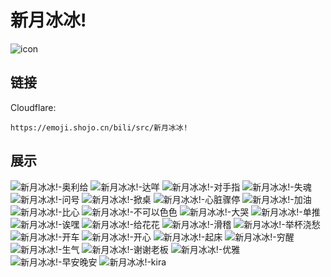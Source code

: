 # 新月冰冰!
![icon](https://emoji.shojo.cn/bili/src/新月冰冰!/icon.png)
## 链接
Cloudflare:
```
https://emoji.shojo.cn/bili/src/新月冰冰!
```
## 展示
![新月冰冰!-奥利给](https://emoji.shojo.cn/bili/src/新月冰冰!/新月冰冰!-奥利给.png)
![新月冰冰!-达咩](https://emoji.shojo.cn/bili/src/新月冰冰!/新月冰冰!-达咩.png)
![新月冰冰!-对手指](https://emoji.shojo.cn/bili/src/新月冰冰!/新月冰冰!-对手指.png)
![新月冰冰!-失魂](https://emoji.shojo.cn/bili/src/新月冰冰!/新月冰冰!-失魂.png)
![新月冰冰!-问号](https://emoji.shojo.cn/bili/src/新月冰冰!/新月冰冰!-问号.png)
![新月冰冰!-掀桌](https://emoji.shojo.cn/bili/src/新月冰冰!/新月冰冰!-掀桌.png)
![新月冰冰!-心脏骤停](https://emoji.shojo.cn/bili/src/新月冰冰!/新月冰冰!-心脏骤停.png)
![新月冰冰!-加油](https://emoji.shojo.cn/bili/src/新月冰冰!/新月冰冰!-加油.png)
![新月冰冰!-比心](https://emoji.shojo.cn/bili/src/新月冰冰!/新月冰冰!-比心.png)
![新月冰冰!-不可以色色](https://emoji.shojo.cn/bili/src/新月冰冰!/新月冰冰!-不可以色色.png)
![新月冰冰!-大哭](https://emoji.shojo.cn/bili/src/新月冰冰!/新月冰冰!-大哭.png)
![新月冰冰!-单推](https://emoji.shojo.cn/bili/src/新月冰冰!/新月冰冰!-单推.png)
![新月冰冰!-诶嘿](https://emoji.shojo.cn/bili/src/新月冰冰!/新月冰冰!-诶嘿.png)
![新月冰冰!-给花花](https://emoji.shojo.cn/bili/src/新月冰冰!/新月冰冰!-给花花.png)
![新月冰冰!-滑稽](https://emoji.shojo.cn/bili/src/新月冰冰!/新月冰冰!-滑稽.png)
![新月冰冰!-举杯浇愁](https://emoji.shojo.cn/bili/src/新月冰冰!/新月冰冰!-举杯浇愁.png)
![新月冰冰!-开车](https://emoji.shojo.cn/bili/src/新月冰冰!/新月冰冰!-开车.png)
![新月冰冰!-开心](https://emoji.shojo.cn/bili/src/新月冰冰!/新月冰冰!-开心.png)
![新月冰冰!-起床](https://emoji.shojo.cn/bili/src/新月冰冰!/新月冰冰!-起床.png)
![新月冰冰!-穷醒](https://emoji.shojo.cn/bili/src/新月冰冰!/新月冰冰!-穷醒.png)
![新月冰冰!-生气](https://emoji.shojo.cn/bili/src/新月冰冰!/新月冰冰!-生气.png)
![新月冰冰!-谢谢老板](https://emoji.shojo.cn/bili/src/新月冰冰!/新月冰冰!-谢谢老板.png)
![新月冰冰!-优雅](https://emoji.shojo.cn/bili/src/新月冰冰!/新月冰冰!-优雅.png)
![新月冰冰!-早安晚安](https://emoji.shojo.cn/bili/src/新月冰冰!/新月冰冰!-早安晚安.png)
![新月冰冰!-kira](https://emoji.shojo.cn/bili/src/新月冰冰!/新月冰冰!-kira.png)

